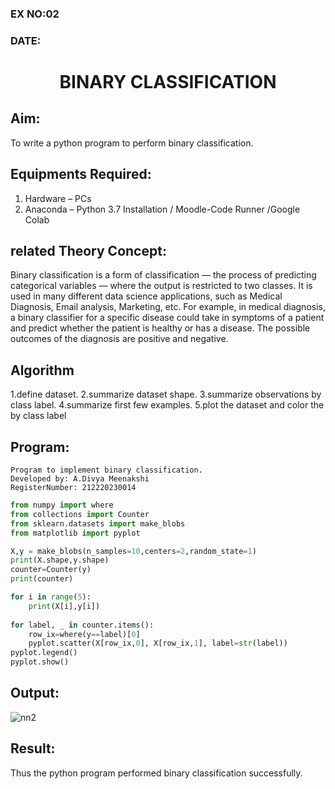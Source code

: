 ### EX NO:02
### DATE:
# <p align="center">BINARY CLASSIFICATION <p/>

## Aim:
To write a python program to perform binary classification.

## Equipments Required:
1. Hardware – PCs
2. Anaconda – Python 3.7 Installation / Moodle-Code Runner /Google Colab

## related Theory Concept:
Binary classification is a form of classification — the process of predicting categorical variables — where the output is restricted to two classes. It is used in many different data science applications, such as Medical Diagnosis, Email analysis, Marketing, etc. For example, in medical diagnosis, a binary classifier for a specific disease could take in symptoms of a patient and predict whether the patient is healthy or has a disease. The possible outcomes of the diagnosis are positive and negative.

## Algorithm
1.define dataset.
2.summarize dataset shape.
3.summarize observations by class label.
4.summarize first few examples.
5.plot the dataset and color the by class label

## Program:
```
Program to implement binary classification.
Developed by: A.Divya Meenakshi
RegisterNumber: 212220230014

```
```python
from numpy import where
from collections import Counter
from sklearn.datasets import make_blobs
from matplotlib import pyplot

X,y = make_blobs(n_samples=10,centers=2,random_state=1)
print(X.shape,y.shape)
counter=Counter(y)
print(counter)

for i in range(5):
    print(X[i],y[i])
    
for label, _ in counter.items():
    row_ix=where(y==label)[0]
    pyplot.scatter(X[row_ix,0], X[row_ix,1], label=str(label))
pyplot.legend()
pyplot.show()
```


## Output:
![nn2](https://user-images.githubusercontent.com/75235402/164061132-d2271378-f402-4e71-a848-599f4844772e.jpg)



## Result:
Thus the python program performed binary classification successfully.
